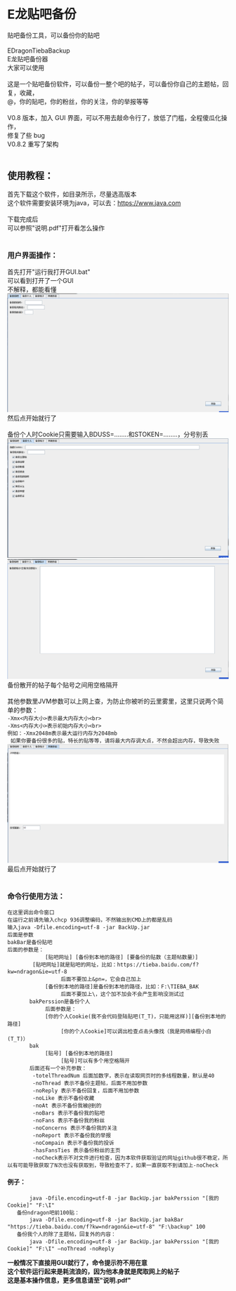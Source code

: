 # E龙贴吧备份
贴吧备份工具，可以备份你的贴吧<br>
<br>
EDragonTiebaBackup<br>
E龙贴吧备份器<br>
大家可以使用<br>
<br>
这是一个贴吧备份软件，可以备份一整个吧的帖子，可以备份你自己的主题帖，回复，收藏，<br>
@，你的贴吧，你的粉丝，你的关注，你的举报等等<br>
<br>
V0.8 版本，加入 GUI 界面，可以不用去敲命令行了，放低了门槛，全程傻瓜化操作，<br>
修复了些 bug<br>
V0.8.2 重写了架构<br>
<br>
## 使用教程：
首先下载这个软件，如目录所示，尽量选高版本<br>
这个软件需要安装环境为java，可以去：https://www.java.com<br>
<br>
下载完成后<br>
可以参照"说明.pdf"打开看怎么操作<br>
<br>
### 用户界面操作：
首先打开"运行我打开GUI.bat"<br>
可以看到打开了一个GUI<br>
不解释，都能看懂<br>
![<图片加载失败>](describeFiles/tieba1.png)<br>
然后点开始就行了<br>
<br>
备份个人时Cookie只需要输入BDUSS=……..和STOKEN=……..，分号别丢<br>
![<图片加载失败>](describeFiles/tieba2.png)<br>
![<图片加载失败>](describeFiles/tieba3.png)<br>
备份散开的帖子每个贴号之间用空格隔开<br>
<br>
其他参数里JVM参数可以上网上查，为防止你被听的云里雾里，这里只说两个简单的参数：<br>
		`-Xmx<内存大小>表示最大内存大小<br>`<br>
		`-Xms<内存大小>表示初始内存大小<br>`<br>
		`例如：-Xmx2048m表示最大运行内存为2048mb`<br>
		` 如果你要备份很多的贴，特长的贴等等，请将最大内存调大点，不然会超出内存，导致失败`<br>
![<图片加载失败>](describeFiles/tieba4.png)<br>
最后点开始就行了<br>
<br>
### 命令行使用方法：
```
在这里调出命令窗口
在运行之前请先输入chcp 936调整编码，不然输出到CMD上的都是乱码
输入java -Dfile.encoding=utf-8 -jar BackUp.jar
后面是参数
bakBar是备份贴吧
后面的参数是：
            [贴吧网址] [备份到本地的路径] [要备份的贴数（主题帖数量）]
	    [贴吧网址]就是贴吧的网址，比如：https://tieba.baidu.com/f?kw=ndragon&ie=utf-8
                 后面不要加上&pn=，它会自己加上
            [备份到本地的路径]是备份到本地的路径，比如：F:\TIEBA_BAK
                 后面不要加上\，这个加不加会不会产生影响没测试过
       bakPerssion是备份个人
            后面参数是：
            [你的个人Cookie(我不会代码登陆贴吧(T_T)，只能用这样)][备份到本地的路径]
                 [你的个人Cookie]可以调出检查点击头像找（我是网络编程小白(T_T)）
       bak
            [贴号] [备份到本地的路径]
                 [贴号]可以有多个用空格隔开
       后面还有一个补充参数：
		-totelThreadNum 后面加数字，表示在读取网页时的多线程数量，默认是40
		-noThread 表示不备份主题帖，后面不用加参数
		-noReply 表示不备份回复，后面不用加参数
		-noLike 表示不备份收藏
		-noAt 表示不备份我被@到的
		-noBars 表示不备份我的贴吧
		-noFans 表示不备份我的粉丝
		-noConcerns 表示不备份我的关注
		-noReport 表示不备份我的举报
		-noCompain 表示不备份我的投诉
		-hasFansTies 表示备份粉丝的主页
		-noCheck表示不对文件进行检查，因为本软件获取验证的网址github很不稳定，所以有可能导致获取了N次也没有获取到，导致检查不了，如果一直获取不到请加上-noCheck
```

#### 例子：
```   备份我个人的贴：
       java -Dfile.encoding=utf-8 -jar BackUp.jar bakPerssion "[我的Cookie]" "F:\I"
   备份ndragon吧前100贴：
       java -Dfile.encoding=utf-8 -jar BackUp.jar bakBar "https://tieba.baidu.com/f?kw=ndragon&ie=utf-8" "F:\backup" 100
   备份我个人的除了主题帖，回复外的内容：
       java -Dfile.encoding=utf-8 -jar BackUp.jar bakPerssion "[我的Cookie]" "F:\I" –noThread -noReply
```

**一般情况下直接用GUI就行了，命令提示符不用在意**<br>
**这个软件运行起来是耗流浪的，因为他本身就是爬取网上的帖子**<br>
**这是基本操作信息，更多信息请至"说明.pdf"**

